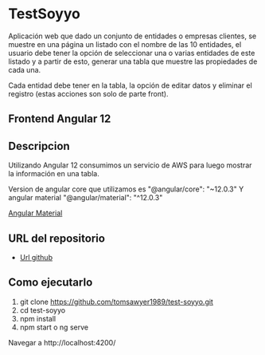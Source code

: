 # TestSoyyo

Aplicación web que dado un conjunto de entidades o empresas clientes, se muestre en una página un listado con el nombre de las 10 entidades, el usuario debe tener la opción de seleccionar una o varias entidades de este listado y a partir de esto, generar una tabla que muestre las propiedades de cada una.

Cada entidad debe tener en la tabla, la opción de editar datos y eliminar el registro (estas acciones son solo de parte front).

## Frontend Angular 12

## Descripcion
Utilizando Angular 12 consumimos un servicio de AWS para luego mostrar la información en una tabla.

Version de angular core que utilizamos es "@angular/core": "~12.0.3"
Y angular material "@angular/material": "^12.0.3"

[Angular Material](https://material.angular.io/)

## URL del repositorio
- [Url github](https://github.com/tomsawyer1989/test-soyyo)

## Como ejecutarlo
1. git clone https://github.com/tomsawyer1989/test-soyyo.git
2. cd test-soyyo
3. npm install
4. npm start o ng serve

Navegar a http://localhost:4200/